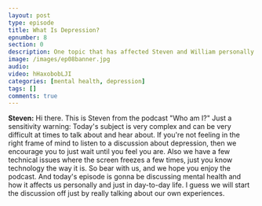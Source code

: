 ```yaml
---
layout: post
type: episode
title: What Is Depression?
epnumber: 8
section: 0
description: One topic that has affected Steven and William personally is that of mental health. In this episode they share their personal experiences of suffering, learning, developing and coping.
image: /images/ep08banner.jpg
audio: 
video: hHaxobobLJI
categories: [mental health, depression]
tags: []
comments: true
---
```


<p><b>Steven:</b> Hi there. This is Steven from the podcast
"Who am I?" Just a sensitivity warning:
Today's subject is very complex and can
be very difficult at times to talk about
and hear about. If you're not feeling in
the right frame of mind to listen to a
discussion about depression, then
we encourage you to just wait until you
feel you are. Also we have a few
technical issues where the screen
freezes a few times, just you know
technology the way it is. So bear with us,
and we hope you enjoy the podcast. And
today's episode is gonna be discussing
mental health and how it affects us
personally and just in day-to-day life.
I guess we will start the discussion off
just by really talking about our own
experiences.
</p>